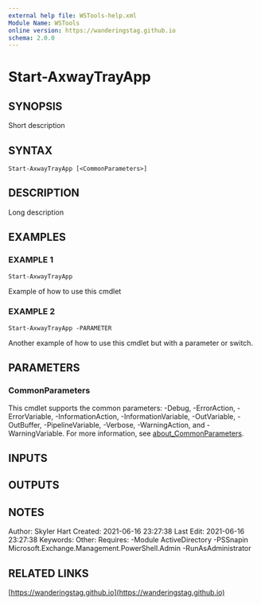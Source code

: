 ```yaml
---
external help file: WSTools-help.xml
Module Name: WSTools
online version: https://wanderingstag.github.io
schema: 2.0.0
---
```


# Start-AxwayTrayApp

## SYNOPSIS
Short description

## SYNTAX

```
Start-AxwayTrayApp [<CommonParameters>]
```

## DESCRIPTION
Long description

## EXAMPLES

### EXAMPLE 1
```
Start-AxwayTrayApp
```

Example of how to use this cmdlet

### EXAMPLE 2
```
Start-AxwayTrayApp -PARAMETER
```

Another example of how to use this cmdlet but with a parameter or switch.

## PARAMETERS

### CommonParameters
This cmdlet supports the common parameters: -Debug, -ErrorAction, -ErrorVariable, -InformationAction, -InformationVariable, -OutVariable, -OutBuffer, -PipelineVariable, -Verbose, -WarningAction, and -WarningVariable. For more information, see [about_CommonParameters](http://go.microsoft.com/fwlink/?LinkID=113216).

## INPUTS

## OUTPUTS

## NOTES
Author: Skyler Hart
Created: 2021-06-16 23:27:38
Last Edit: 2021-06-16 23:27:38
Keywords:
Other:
Requires:
    -Module ActiveDirectory
    -PSSnapin Microsoft.Exchange.Management.PowerShell.Admin
    -RunAsAdministrator

## RELATED LINKS

[https://wanderingstag.github.io](https://wanderingstag.github.io)

